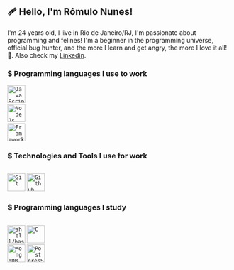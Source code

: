 
 ## 🩹 Hello, I'm Rômulo Nunes!

I'm 24 years old, I live in Rio de Janeiro/RJ, I'm passionate about programming and felines! I'm a beginner in the programming universe, official bug hunter, and the more I learn and get angry, the more I love it all! 🖤. Also check my [Linkedin](https://www.linkedin.com/in/romulonunesbpeixoto/).

### $ Programming languages I use to work 

<code><img width="40px" src="https://cdn.jsdelivr.net/gh/devicons/devicon/icons/javascript/javascript-original.svg" title = "JavaScript"/></code>
<code> <img width="40px" src="https://cdn.jsdelivr.net/gh/devicons/devicon/icons/nodejs/nodejs-original.svg" title = NodeJs /></code>
<code> <img width="40px" src="https://cdn.jsdelivr.net/gh/devicons/devicon/icons/express/express-original-wordmark.svg" title= "Framework Nodejs Express" /></code>

### $ Technologies and Tools I use for work
<code> <img width="40px" src="https://cdn.jsdelivr.net/gh/devicons/devicon/icons/git/git-original.svg" title = "Git"/></code>
<code><img width="40px" src="https://cdn.jsdelivr.net/gh/devicons/devicon/icons/github/github-original-wordmark.svg" title  = "Github"/></code>

### $ Programming languages ​​I study          
<code> <img width="40px" src="https://cdn.jsdelivr.net/gh/devicons/devicon/icons/bash/bash-original.svg" title="shell/bash" /></code>
<code><img width= "40px" src="https://cdn.jsdelivr.net/gh/devicons/devicon/icons/c/c-original.svg" title= "C" /> </code>
<code><img width="40px" src="https://cdn.jsdelivr.net/gh/devicons/devicon/icons/mongodb/mongodb-original.svg" title = "MongoDB"/></code>
<code><img width="40px" src="https://cdn.jsdelivr.net/gh/devicons/devicon/icons/postgresql/postgresql-original.svg" title="PostgresSQL" /></code>
          
         
